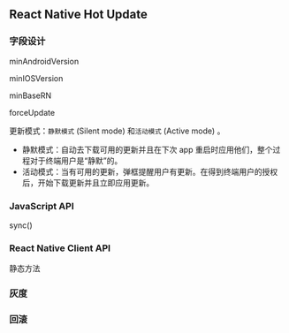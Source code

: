 ## React Native Hot Update 
### 字段设计

minAndroidVersion

minIOSVersion

minBaseRN

forceUpdate

更新模式：`静默模式` (Silent mode) 和`活动模式` (Active mode) 。

* 静默模式：自动去下载可用的更新并且在下次 app 重启时应用他们，整个过程对于终端用户是“静默”的。
* 活动模式：当有可用的更新，弹框提醒用户有更新。在得到终端用户的授权后，开始下载更新并且立即应用更新。

### JavaScript API

sync()  

### React Native Client API

静态方法

### 灰度

### 回滚
